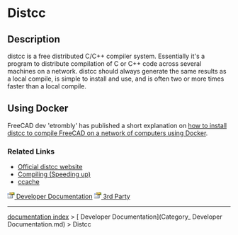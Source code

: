 # Distcc
## Description

distcc is a free distributed C/C++ compiler system. Essentially it\'s a program to distribute compilation of C or C++ code across several machines on a network. distcc should always generate the same results as a local compile, is simple to install and use, and is often two or more times faster than a local compile.

## Using Docker 

FreeCAD dev \'etrombly\' has published a short explanation on [how to install distcc to compile FreeCAD on a network of computers using Docker](https://forum.freecadweb.org/viewtopic.php?f=4&t=50810&p=459142#p458614).

### Related Links 

-   [Official distcc website](https://distcc.github.io/)
-   [Compiling (Speeding up)](Compiling_(Speeding_up).md)
-   [ccache](ccache.md)

[<img src="images/Property.png" style="width:16px">  Developer Documentation](Category__Developer_Documentation.md) [<img src="images/Property.png" style="width:16px">  3rd Party](Category__3rd_Party.md)

---
[documentation index](../README.md) > [ Developer Documentation](Category_ Developer Documentation.md) > Distcc
